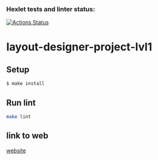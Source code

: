 ### Hexlet tests and linter status:
[![Actions Status](https://github.com/daniilgrigoryev/layout-designer-project-lvl1/workflows/hexlet-check/badge.svg)](https://github.com/daniilgrigoryev/layout-designer-project-lvl1/actions)


# layout-designer-project-lvl1

## Setup

```sh
$ make install
```

## Run lint

```sh
make lint
```

## link to web
[website](http://cold-parent.surge.sh/)
